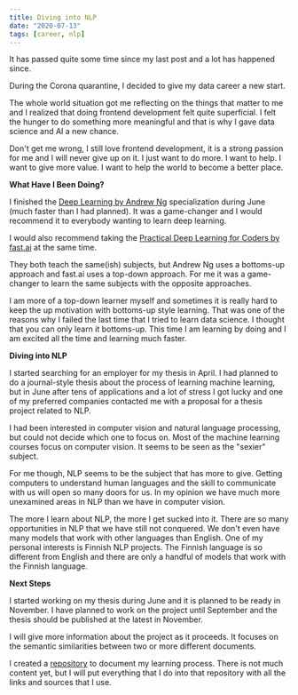 ```yaml
---
title: Diving into NLP
date: "2020-07-13"
tags: [career, nlp]
---
```


It has passed quite some time since my last post and a lot has happened since.

During the Corona quarantine, I decided to give my data career a new start.

The whole world situation got me reflecting on the things that matter to me and I realized that doing frontend development felt quite superficial. I felt the hunger to do something more meaningful and that is why I gave data science and AI a new chance.

Don't get me wrong, I still love frontend development, it is a strong passion for me and I will never give up on it. I just want to do more. I want to help. I want to give more value. I want to help the world to become a better place.

**What Have I Been Doing?**

I finished the [Deep Learning by Andrew Ng](https://www.coursera.org/specializations/deep-learning) specialization during June (much faster than I had planned). It was a game-changer and I would recommend it to everybody wanting to learn deep learning.

I would also recommend taking the [Practical Deep Learning for Coders by fast.ai](https://course.fast.ai/) at the same time.

They both teach the same(ish) subjects, but Andrew Ng uses a bottoms-up approach and fast.ai uses a top-down approach. For me it was a game-changer to learn the same subjects with the opposite approaches.

I am more of a top-down learner myself and sometimes it is really hard to keep the up motivation with bottoms-up style learning. That was one of the reasons why I failed the last time that I tried to learn data science. I thought that you can only learn it bottoms-up. This time I am learning by doing and I am excited all the time and learning much faster.

**Diving into NLP**

I started searching for an employer for my thesis in April. I had planned to do a journal-style thesis about the process of learning machine learning, but in June after tens of applications and a lot of stress I got lucky and one of my preferred companies contacted me with a proposal for a thesis project related to NLP.

I had been interested in computer vision and natural language processing, but could not decide which one to focus on. Most of the machine learning courses focus on computer vision. It seems to be seen as the "sexier" subject.

For me though, NLP seems to be the subject that has more to give. Getting computers to understand human languages and the skill to communicate with us will open so many doors for us. In my opinion we have much more unexamined areas in NLP than we have in computer vision.

The more I learn about NLP, the more I get sucked into it. There are so many opportunities in NLP that we have still not conquered. We don't even have many models that work with other languages than English. One of my personal interests is Finnish NLP projects. The Finnish language is so different from English and there are only a handful of models that work with the Finnish language.

**Next Steps**

I started working on my thesis during June and it is planned to be ready in November. I have planned to work on the project until September and the thesis should be published at the latest in November.

I will give more information about the project as it proceeds. It focuses on the semantic similarities between two or more different documents.

I created a [repository](https://github.com/Kurkulis/nlp_notebooks) to document my learning process. There is not much content yet, but I will put everything that I do into that repository with all the links and sources that I use.

